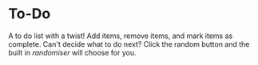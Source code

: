 # To-Do
A to do list with a twist! Add items, remove items, and mark items as complete. Can't decide what to do next? Click the random button and the built in _randomiser_ will choose for you.